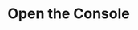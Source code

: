 <!DOCTYPE html>
<html lang="en">
<head>
  <meta charset="UTF-8">
  <title>JavaScript Data Types</title>
</head>
<body>
  <h1>Open the Console</h1>

  <!-- Link to JavaScript file -->
  <script src="index.js"></script>
</body>
</html>
